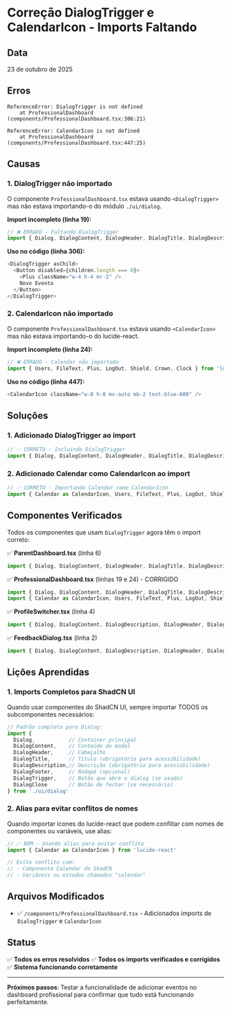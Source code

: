 # Correção DialogTrigger e CalendarIcon - Imports Faltando

## Data
23 de outubro de 2025

## Erros

```
ReferenceError: DialogTrigger is not defined
    at ProfessionalDashboard (components/ProfessionalDashboard.tsx:306:21)

ReferenceError: CalendarIcon is not defined
    at ProfessionalDashboard (components/ProfessionalDashboard.tsx:447:25)
```

## Causas

### 1. DialogTrigger não importado

O componente `ProfessionalDashboard.tsx` estava usando `<DialogTrigger>` mas não estava importando-o do módulo `./ui/dialog`.

**Import incompleto (linha 19):**
```typescript
// ❌ ERRADO - Faltando DialogTrigger
import { Dialog, DialogContent, DialogHeader, DialogTitle, DialogDescription, DialogFooter } from './ui/dialog'
```

**Uso no código (linha 306):**
```typescript
<DialogTrigger asChild>
  <Button disabled={children.length === 0}>
    <Plus className="w-4 h-4 mr-2" />
    Novo Evento
  </Button>
</DialogTrigger>
```

### 2. CalendarIcon não importado

O componente `ProfessionalDashboard.tsx` estava usando `<CalendarIcon>` mas não estava importando-o do lucide-react.

**Import incompleto (linha 24):**
```typescript
// ❌ ERRADO - Calendar não importado
import { Users, FileText, Plus, LogOut, Shield, Crown, Clock } from 'lucide-react'
```

**Uso no código (linha 447):**
```typescript
<CalendarIcon className="w-8 h-8 mx-auto mb-2 text-blue-600" />
```

## Soluções

### 1. Adicionado DialogTrigger ao import

```typescript
// ✅ CORRETO - Incluindo DialogTrigger
import { Dialog, DialogContent, DialogHeader, DialogTitle, DialogDescription, DialogFooter, DialogTrigger } from './ui/dialog'
```

### 2. Adicionado Calendar como CalendarIcon ao import

```typescript
// ✅ CORRETO - Importando Calendar como CalendarIcon
import { Calendar as CalendarIcon, Users, FileText, Plus, LogOut, Shield, Crown, Clock } from 'lucide-react'
```

## Componentes Verificados

Todos os componentes que usam `DialogTrigger` agora têm o import correto:

✅ **ParentDashboard.tsx** (linha 6)
```typescript
import { Dialog, DialogContent, DialogHeader, DialogTitle, DialogDescription, DialogFooter, DialogTrigger } from './ui/dialog'
```

✅ **ProfessionalDashboard.tsx** (linhas 19 e 24) - CORRIGIDO
```typescript
import { Dialog, DialogContent, DialogHeader, DialogTitle, DialogDescription, DialogFooter, DialogTrigger } from './ui/dialog'
import { Calendar as CalendarIcon, Users, FileText, Plus, LogOut, Shield, Crown, Clock } from 'lucide-react'
```

✅ **ProfileSwitcher.tsx** (linha 4)
```typescript
import { Dialog, DialogContent, DialogDescription, DialogHeader, DialogTitle, DialogTrigger } from './ui/dialog'
```

✅ **FeedbackDialog.tsx** (linha 2)
```typescript
import { Dialog, DialogContent, DialogDescription, DialogHeader, DialogTitle, DialogTrigger } from './ui/dialog'
```

## Lições Aprendidas

### 1. Imports Completos para ShadCN UI

Quando usar componentes do ShadCN UI, sempre importar TODOS os subcomponentes necessários:

```typescript
// Padrão completo para Dialog:
import { 
  Dialog,           // Container principal
  DialogContent,    // Conteúdo do modal
  DialogHeader,     // Cabeçalho
  DialogTitle,      // Título (obrigatório para acessibilidade)
  DialogDescription,// Descrição (obrigatório para acessibilidade)
  DialogFooter,     // Rodapé (opcional)
  DialogTrigger,    // Botão que abre o dialog (se usado)
  DialogClose       // Botão de fechar (se necessário)
} from './ui/dialog'
```

### 2. Alias para evitar conflitos de nomes

Quando importar ícones do lucide-react que podem conflitar com nomes de componentes ou variáveis, use alias:

```typescript
// ✅ BOM - Usando alias para evitar conflito
import { Calendar as CalendarIcon } from 'lucide-react'

// Evita conflito com:
// - Componente Calendar do ShadCN
// - Variáveis ou estados chamados "calendar"
```

## Arquivos Modificados

- ✅ `/components/ProfessionalDashboard.tsx` - Adicionados imports de `DialogTrigger` e `CalendarIcon`

## Status

✅ **Todos os erros resolvidos**
✅ **Todos os imports verificados e corrigidos**
✅ **Sistema funcionando corretamente**

---

**Próximos passos**: Testar a funcionalidade de adicionar eventos no dashboard profissional para confirmar que tudo está funcionando perfeitamente.